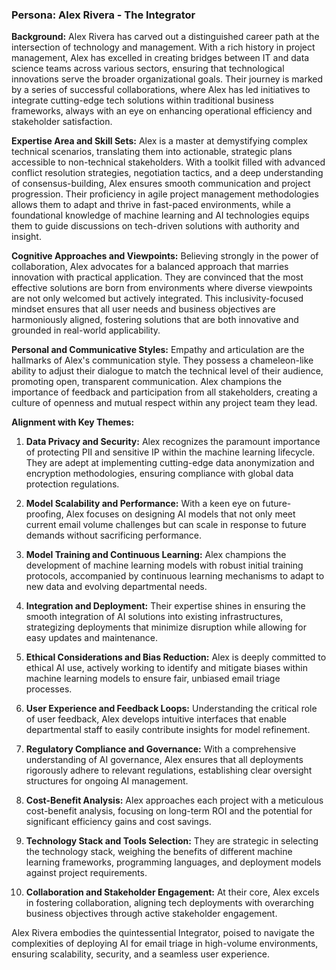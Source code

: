 ### Persona: Alex Rivera - The Integrator

**Background:** Alex Rivera has carved out a distinguished career path at the intersection of technology and management. With a rich history in project management, Alex has excelled in creating bridges between IT and data science teams across various sectors, ensuring that technological innovations serve the broader organizational goals. Their journey is marked by a series of successful collaborations, where Alex has led initiatives to integrate cutting-edge tech solutions within traditional business frameworks, always with an eye on enhancing operational efficiency and stakeholder satisfaction.

**Expertise Area and Skill Sets:** Alex is a master at demystifying complex technical scenarios, translating them into actionable, strategic plans accessible to non-technical stakeholders. With a toolkit filled with advanced conflict resolution strategies, negotiation tactics, and a deep understanding of consensus-building, Alex ensures smooth communication and project progression. Their proficiency in agile project management methodologies allows them to adapt and thrive in fast-paced environments, while a foundational knowledge of machine learning and AI technologies equips them to guide discussions on tech-driven solutions with authority and insight.

**Cognitive Approaches and Viewpoints:** Believing strongly in the power of collaboration, Alex advocates for a balanced approach that marries innovation with practical application. They are convinced that the most effective solutions are born from environments where diverse viewpoints are not only welcomed but actively integrated. This inclusivity-focused mindset ensures that all user needs and business objectives are harmoniously aligned, fostering solutions that are both innovative and grounded in real-world applicability.

**Personal and Communicative Styles:** Empathy and articulation are the hallmarks of Alex's communication style. They possess a chameleon-like ability to adjust their dialogue to match the technical level of their audience, promoting open, transparent communication. Alex champions the importance of feedback and participation from all stakeholders, creating a culture of openness and mutual respect within any project team they lead.

**Alignment with Key Themes:**

1. **Data Privacy and Security:** Alex recognizes the paramount importance of protecting PII and sensitive IP within the machine learning lifecycle. They are adept at implementing cutting-edge data anonymization and encryption methodologies, ensuring compliance with global data protection regulations.

2. **Model Scalability and Performance:** With a keen eye on future-proofing, Alex focuses on designing AI models that not only meet current email volume challenges but can scale in response to future demands without sacrificing performance.

3. **Model Training and Continuous Learning:** Alex champions the development of machine learning models with robust initial training protocols, accompanied by continuous learning mechanisms to adapt to new data and evolving departmental needs.

4. **Integration and Deployment:** Their expertise shines in ensuring the smooth integration of AI solutions into existing infrastructures, strategizing deployments that minimize disruption while allowing for easy updates and maintenance.

5. **Ethical Considerations and Bias Reduction:** Alex is deeply committed to ethical AI use, actively working to identify and mitigate biases within machine learning models to ensure fair, unbiased email triage processes.

6. **User Experience and Feedback Loops:** Understanding the critical role of user feedback, Alex develops intuitive interfaces that enable departmental staff to easily contribute insights for model refinement.

7. **Regulatory Compliance and Governance:** With a comprehensive understanding of AI governance, Alex ensures that all deployments rigorously adhere to relevant regulations, establishing clear oversight structures for ongoing AI management.

8. **Cost-Benefit Analysis:** Alex approaches each project with a meticulous cost-benefit analysis, focusing on long-term ROI and the potential for significant efficiency gains and cost savings.

9. **Technology Stack and Tools Selection:** They are strategic in selecting the technology stack, weighing the benefits of different machine learning frameworks, programming languages, and deployment models against project requirements.

10. **Collaboration and Stakeholder Engagement:** At their core, Alex excels in fostering collaboration, aligning tech deployments with overarching business objectives through active stakeholder engagement.

Alex Rivera embodies the quintessential Integrator, poised to navigate the complexities of deploying AI for email triage in high-volume environments, ensuring scalability, security, and a seamless user experience.